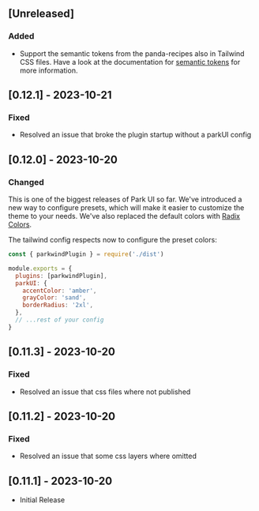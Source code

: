## [Unreleased]

### Added

- Support the semantic tokens from the panda-recipes also in Tailwind CSS files. Have a look at the documentation for [semantic tokens](https://park-ui.com/docs/tailwind/overview/semantic-tokens) for more information.

## [0.12.1] - 2023-10-21

### Fixed

- Resolved an issue that broke the plugin startup without a parkUI config

## [0.12.0] - 2023-10-20

### Changed

This is one of the biggest releases of Park UI so far. We've introduced a new way to configure presets, which will make
it easier to customize the theme to your needs. We've also replaced the default colors with
[Radix Colors](https://www.radix-ui.com/colors).

The tailwind config respects now to configure the preset colors:

```js
const { parkwindPlugin } = require('./dist')

module.exports = {
  plugins: [parkwindPlugin],
  parkUI: {
    accentColor: 'amber',
    grayColor: 'sand',
    borderRadius: '2xl',
  },
  // ...rest of your config
}
```

## [0.11.3] - 2023-10-20

### Fixed

- Resolved an issue that css files where not published

## [0.11.2] - 2023-10-20

### Fixed

- Resolved an issue that some css layers where omitted

## [0.11.1] - 2023-10-20

- Initial Release
